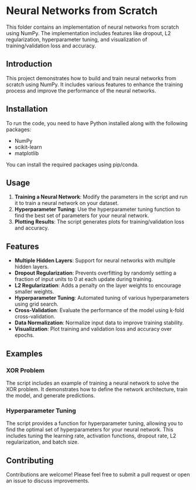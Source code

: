 # Neural Networks from Scratch

This folder contains an implementation of neural networks from scratch using NumPy. The implementation includes features like dropout, L2 regularization, hyperparameter tuning, and visualization of training/validation loss and accuracy.

## Introduction

This project demonstrates how to build and train neural networks from scratch using NumPy. It includes various features to enhance the training process and improve the performance of the neural networks.

## Installation

To run the code, you need to have Python installed along with the following packages:
- NumPy
- scikit-learn
- matplotlib

You can install the required packages using pip/conda.

## Usage

1. **Training a Neural Network**: Modify the parameters in the script and run it to train a neural network on your dataset.
2. **Hyperparameter Tuning**: Use the hyperparameter tuning function to find the best set of parameters for your neural network.
3. **Plotting Results**: The script generates plots for training/validation loss and accuracy.

## Features

- **Multiple Hidden Layers**: Support for neural networks with multiple hidden layers.
- **Dropout Regularization**: Prevents overfitting by randomly setting a fraction of input units to 0 at each update during training.
- **L2 Regularization**: Adds a penalty on the layer weights to encourage smaller weights.
- **Hyperparameter Tuning**: Automated tuning of various hyperparameters using grid search.
- **Cross-Validation**: Evaluate the performance of the model using k-fold cross-validation.
- **Data Normalization**: Normalize input data to improve training stability.
- **Visualization**: Plot training and validation loss and accuracy over epochs.

## Examples

### XOR Problem

The script includes an example of training a neural network to solve the XOR problem. It demonstrates how to define the network architecture, train the model, and generate predictions.

### Hyperparameter Tuning

The script provides a function for hyperparameter tuning, allowing you to find the optimal set of hyperparameters for your neural network. This includes tuning the learning rate, activation functions, dropout rate, L2 regularization, and batch size.

## Contributing

Contributions are welcome! Please feel free to submit a pull request or open an issue to discuss improvements.


